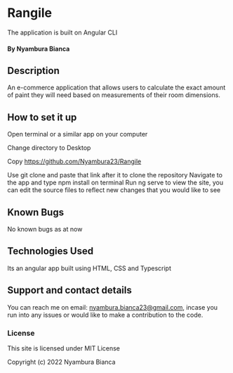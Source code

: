 # Rangile
 The application is built on Angular CLI

#### By Nyambura Bianca

## Description
An e-commerce application that allows users to calculate the exact amount of paint they will need based on measurements of their room dimensions.

## How to set it up
Open terminal or a similar app on your computer

Change directory to Desktop

Copy https://github.com/Nyambura23/Rangile

Use git clone and paste that link after it to clone the repository
Navigate to the app and type npm install on terminal 
Run ng serve to view the site, you can edit the source files to reflect new changes that you would like to see

## Known Bugs
No known bugs as at now

## Technologies Used
Its an angular app built using HTML, CSS and Typescript 

## Support and contact details
You can reach me on email: nyambura.bianca23@gmail.com, incase you run into any issues or would like to make a contribution to the code.

### License
This site is licensed under MIT License

Copyright (c) 2022 Nyambura Bianca
